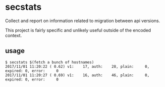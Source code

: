 # secstats

Collect and report on information related to migration between api versions.

This project is fairly specific and unlikely useful outside of the encoded
context.

## usage

    $ secstats $(fetch a bunch of hostnames)
    2017/11/01 11:20:22 ( 0.62) v1:    17, auth:    28, plain:     0, expired: 0, error:     0
    2017/11/01 11:20:27 ( 0.69) v1:    16, auth:    46, plain:     0, expired: 0, error:     0
